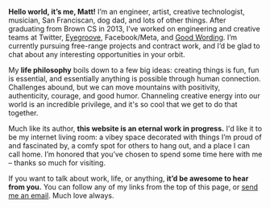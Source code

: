 **Hello world, it’s me, Matt!** I’m an engineer, artist, creative technologist, musician, San Franciscan, dog dad, and lots of other things. After graduating from Brown CS in 2013, I’ve worked on engineering and creative teams at Twitter, [Eyegroove](https://techcrunch.com/2016/08/05/facebook-snatches-up-team-from-eyegroove-a-musical-selfie-app/), Facebook/Meta, and [Good Wording](https://goodword.ing). I’m currently pursuing free-range projects and contract work, and I’d be glad to chat about any interesting opportunities in your orbit.

My **life philosophy** boils down to a few big ideas: creating things is fun, fun is essential, and essentially anything is possible through human connection. Challenges abound, but we can move mountains with positivity, authenticity, courage, and good humor. Channeling creative energy into our world is an incredible privilege, and it's so cool that we get to do that together.

Much like its author, **this website is an eternal work in progress.** I'd like it to be my internet living room: a vibey space decorated with things I’m proud of and fascinated by, a comfy spot for others to hang out, and a place I can call home. I’m honored that you’ve chosen to spend some time here with me – thanks so much for visiting.

If you want to talk about work, life, or anything, **it’d be awesome to hear from you.** You can follow any of my links from the top of this page, or [send me an email](mailto:matt@flatpickles.com). Much love always.
